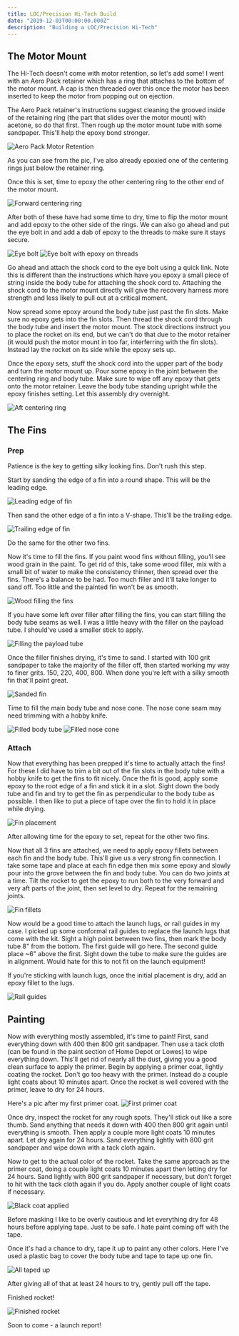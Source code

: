 ```yaml
---
title: LOC/Precision Hi-Tech Build
date: "2019-12-03T00:00:00.000Z"
description: "Building a LOC/Precision Hi-Tech"
---
```


## The Motor Mount

The Hi-Tech doesn't come with motor retention, so let's add some! I went with an Aero Pack retainer which has a
ring that attaches to the bottom of the motor mount. A cap is then threaded over this once the motor has been
inserted to keep the motor from popping out on ejection.

The Aero Pack retainer's instructions suggest cleaning the grooved inside of the retaining ring (the part that slides
over the motor mount) with acetone, so do that first. Then rough up the motor mount tube with some sandpaper. This'll
help the epoxy bond stronger.

![Aero Pack Motor Retention](./aero-pack-retainer.jpg)

As you can see from the pic, I've also already epoxied one of the centering rings just below the retainer ring.

Once this is set, time to epoxy the other centering ring to the other end of the motor mount.

![Forward centering ring](./forward-centering-ring.jpg)

After both of these have had some time to dry, time to flip the motor mount and add epoxy to the other side of
the rings. We can also go ahead and put the eye bolt in and add a dab of epoxy to the threads to make sure it
stays secure.

![Eye bolt](./eye-bolt.jpg)
![Eye bolt with epoxy on threads](./eye-bolt-epoxy-on-threads.jpg)

Go ahead and attach the shock cord to the eye bolt using a quick link. Note this is different than the instructions
which have you epoxy a small piece of string inside the body tube for attaching the shock cord to. Attaching the shock
cord to the motor mount directly will give the recovery harness more strength and less likely to pull out at a critical
moment.

Now spread some epoxy around the body tube just past the fin slots. Make sure no epoxy
gets into the fin slots. Then thread the shock cord through the body tube and insert the motor mount. The stock
directions instruct you to place the rocket on its end, but we can't do that due to the motor retainer (it would push
the motor mount in too far, interferring with the fin slots). Instead lay the rocket on its side while the epoxy sets up.

Once the epoxy sets, stuff the shock cord into the upper part of the body and turn the motor mount up. Pour some epoxy
in the joint between the centering ring and body tube. Make sure to wipe off any epoxy that gets onto the motor retainer.
Leave the body tube standing upright while the epoxy finishes setting. Let this assembly dry overnight.

![Aft centering ring](./aft-centering-ring.jpg) 

## The Fins

### Prep

Patience is the key to getting silky looking fins. Don't rush this step.

Start by sanding the edge of a fin into a round shape. This will be the leading edge.

![Leading edge of fin](./leading-edge.jpg)

Then sand the other edge of a fin into a V-shape. This'll be the trailing edge.

![Trailing edge of fin](./trailing-edge.jpg)

Do the same for the other two fins.

Now it's time to fill the fins. If you paint wood fins without filling, you'll see
wood grain in the paint. To get rid of this, take some wood filler, mix with a small
bit of water to make the consistency thinner, then spread over the fins. There's a
balance to be had. Too much filler and it'll take longer to sand off. Too little
and the painted fin won't be as smooth.

![Wood filling the fins](./wood-filler.jpg)

If you have some left over filler after filling the fins, you can start filling the body tube
seams as well. I was a little heavy with the filler on the payload tube. I should've used
a smaller stick to apply. 

![Filling the payload tube](./filled-payload-tube.jpg)

Once the filler finishes drying, it's time to sand. I started with 100 grit sandpaper
to take the majority of the filler off, then started working my way to finer grits.
150, 220, 400, 800. When done you're left with a silky smooth fin that'll paint great.

![Sanded fin](./sanded-fin.jpg)

Time to fill the main body tube and nose cone. The nose cone seam may need trimming with a hobby knife.

![Filled body tube](./body-tube-filled.jpg)
![Filled nose cone](./nose-cone-filled.jpg)

### Attach

Now that everything has been prepped it's time to actually attach the fins! For these I did have to trim
a bit out of the fin slots in the body tube with a hobby knife to get the fins to fit nicely. Once the fit
is good, apply some epoxy to the root edge of a fin and stick it in a slot. Sight down the body tube and fin
and try to get the fin as perpendicular to the body tube as possible. I then like to put a piece of tape over
the fin to hold it in place while drying. 

![Fin placement](./fin-placement.jpg)

After allowing time for the epoxy to set, repeat for the other two fins.

Now that all 3 fins are attached, we need to apply epoxy fillets between each fin and the body tube. This'll
give us a very strong fin connection. I take some tape and place at each fin edge then mix some epoxy and slowly
pour into the grove between the fin and body tube. You can do two joints at a time. Tilt the rocket to get the
epoxy to run both to the very forward and very aft parts of the joint, then set level to dry. Repeat for the
remaining joints.

![Fin fillets](./fin-filets.jpg)

Now would be a good time to attach the launch lugs, or rail guides in my case. I picked up some conformal
rail guides to replace the launch lugs that come with the kit. Sight a high point between two fins, then mark
the body tube 8" from the bottom. The first guide will go here. The second guide place ~6" above the first.
Sight down the tube to make sure the guides are in alignment. Would hate for this to not fit on the launch
equipment!

If you're sticking with launch lugs, once the initial placement is dry, add an epoxy fillet to the lugs.

![Rail guides](./rail-guides.jpg)

## Painting

Now with everything mostly assembled, it's time to paint! First, sand everything down with 400 then 800 grit
sandpaper. Then use a tack cloth (can be found in the paint section of Home Depot or Lowes) to wipe everything
down. This'll get rid of nearly all the dust, giving you a good clean surface to apply the primer. Begin by 
applying a primer coat, lightly coating the rocket. Don't go too heavy with the primer. Instead do a couple
light coats about 10 minutes apart. Once the rocket is well covered with the primer, leave to dry for 24 hours.

Here's a pic after my first primer coat.
![First primer coat](./first-primer-coat.jpg)

Once dry, inspect the rocket for any rough spots. They'll stick out like a sore thumb. Sand anything that needs
it down with 400 then 800 grit again until everything is smooth. Then apply a couple more light coats 10 minutes
apart. Let dry again for 24 hours. Sand everything lightly with 800 grit sandpaper and wipe down with a tack
cloth again.

Now to get to the actual color of the rocket. Take the same approach as the primer coat, doing a couple light
coats 10 minutes apart then letting dry for 24 hours. Sand lightly with 800 grit sandpaper if necessary,
but don't forget to hit with the tack cloth again if you do. Apply another couple of light coats if necessary. 

![Black coat applied](./black-paint-on.jpg)

Before masking I like to be overly cautious and let everything dry for 48 hours before applying tape. Just to
be safe. I hate paint coming off with the tape.

Once it's had a chance to dry, tape it up to paint any other colors. Here I've used a plastic bag to cover the
body tube and tape to tape up one fin.

![All taped up](./all-taped-up.jpg)

After giving all of that at least 24 hours to try, gently pull off the tape.

Finished rocket!

![Finished rocket](./finished-rocket.jpg)

Soon to come - a launch report!
